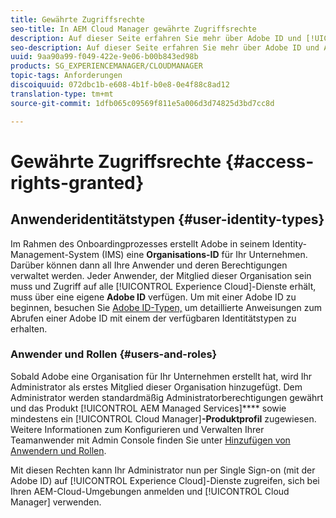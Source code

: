 ```yaml
---
title: Gewährte Zugriffsrechte
seo-title: In AEM Cloud Manager gewährte Zugriffsrechte
description: Auf dieser Seite erfahren Sie mehr über Adobe ID und [!UICONTROL Experience Cloud]-Ressourcen.
seo-description: Auf dieser Seite erfahren Sie mehr über Adobe ID und AEM [!UICONTROL Experience Cloud]-Ressourcen.
uuid: 9aa90a99-f049-422e-9e06-b00b843ed98b
products: SG_EXPERIENCEMANAGER/CLOUDMANAGER
topic-tags: Anforderungen
discoiquuid: 072dbc1b-e608-4b1f-b0e8-0e4f88c8ad12
translation-type: tm+mt
source-git-commit: 1dfb065c09569f811e5a006d3d74825d3bd7cc8d

---
```



# Gewährte Zugriffsrechte {#access-rights-granted}

## Anwenderidentitätstypen {#user-identity-types}

Im Rahmen des Onboardingprozesses erstellt Adobe in seinem Identity-Management-System (IMS) eine **Organisations-ID** für Ihr Unternehmen. Darüber können dann all Ihre Anwender und deren Berechtigungen verwaltet werden. Jeder Anwender, der Mitglied dieser Organisation sein muss und Zugriff auf alle [!UICONTROL Experience Cloud]-Dienste erhält, muss über eine eigene **Adobe ID** verfügen. Um mit einer Adobe ID zu beginnen, besuchen Sie [Adobe ID-Typen,](https://helpx.adobe.com/enterprise/using/identity.html) um detaillierte Anweisungen zum Abrufen einer Adobe ID mit einem der verfügbaren Identitätstypen zu erhalten.

### Anwender und Rollen {#users-and-roles}

Sobald Adobe eine Organisation für Ihr Unternehmen erstellt hat, wird Ihr Administrator als erstes Mitglied dieser Organisation hinzugefügt. Dem Administrator werden standardmäßig Administratorberechtigungen gewährt und das Produkt [!UICONTROL AEM Managed Services]**** sowie mindestens ein [!UICONTROL Cloud Manager]**-Produktprofil** zugewiesen. Weitere Informationen zum Konfigurieren und Verwalten Ihrer Teamanwender mit Admin Console finden Sie unter [Hinzufügen von Anwendern und Rollen](setting-up-users-and-roles.md).

Mit diesen Rechten kann Ihr Administrator nun per Single Sign-on (mit der Adobe ID) auf [!UICONTROL Experience Cloud]-Dienste zugreifen, sich bei Ihren AEM-Cloud-Umgebungen anmelden und [!UICONTROL Cloud Manager] verwenden.
